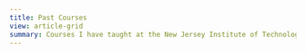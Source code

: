 ```yaml
---
title: Past Courses
view: article-grid
summary: Courses I have taught at the New Jersey Institute of Technology.
---
```

